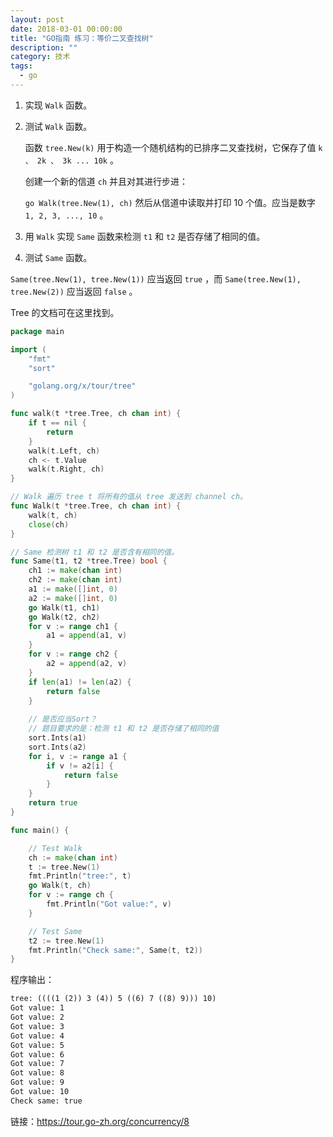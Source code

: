 ```yaml
---
layout: post
date: 2018-03-01 00:00:00
title: "GO指南 练习：等价二叉查找树"
description: ""
category: 技术
tags: 
  - go
---
```


1. 实现 `Walk` 函数。

2. 测试 `Walk` 函数。
    
    函数 `tree.New(k)` 用于构造一个随机结构的已排序二叉查找树，它保存了值 `k 、 2k 、 3k ... 10k` 。
    
    创建一个新的信道 `ch` 并且对其进行步进：
    
    `go Walk(tree.New(1), ch)`
    然后从信道中读取并打印 10 个值。应当是数字 `1, 2, 3, ..., 10` 。

3. 用 `Walk` 实现 `Same` 函数来检测 `t1` 和 `t2` 是否存储了相同的值。

4. 测试 `Same` 函数。

`Same(tree.New(1), tree.New(1))` 应当返回 `true` ，而 `Same(tree.New(1), tree.New(2))` 应当返回 `false` 。

Tree 的文档可在这里找到。

```go
package main

import (
	"fmt"
	"sort"

	"golang.org/x/tour/tree"
)

func walk(t *tree.Tree, ch chan int) {
	if t == nil {
		return
	}
	walk(t.Left, ch)
	ch <- t.Value
	walk(t.Right, ch)
}

// Walk 遍历 tree t 将所有的值从 tree 发送到 channel ch。
func Walk(t *tree.Tree, ch chan int) {
	walk(t, ch)
	close(ch)
}

// Same 检测树 t1 和 t2 是否含有相同的值。
func Same(t1, t2 *tree.Tree) bool {
	ch1 := make(chan int)
	ch2 := make(chan int)
	a1 := make([]int, 0)
	a2 := make([]int, 0)
	go Walk(t1, ch1)
	go Walk(t2, ch2)
	for v := range ch1 {
		a1 = append(a1, v)
	}
	for v := range ch2 {
		a2 = append(a2, v)
	}
	if len(a1) != len(a2) {
		return false
	}
	
	// 是否应当Sort？
	// 题目要求的是：检测 t1 和 t2 是否存储了相同的值
	sort.Ints(a1)
	sort.Ints(a2)
	for i, v := range a1 {
		if v != a2[i] {
			return false
		}
	}
	return true
}

func main() {

	// Test Walk
	ch := make(chan int)
	t := tree.New(1)
	fmt.Println("tree:", t)
	go Walk(t, ch)
	for v := range ch {
		fmt.Println("Got value:", v)
	}

	// Test Same
	t2 := tree.New(1)
	fmt.Println("Check same:", Same(t, t2))
}

```


程序输出：

```txt
tree: ((((1 (2)) 3 (4)) 5 ((6) 7 ((8) 9))) 10)
Got value: 1
Got value: 2
Got value: 3
Got value: 4
Got value: 5
Got value: 6
Got value: 7
Got value: 8
Got value: 9
Got value: 10
Check same: true
```


链接：https://tour.go-zh.org/concurrency/8

